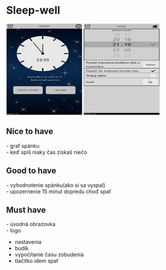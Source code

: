 <h1>Sleep-well</h1>
<img src="Capture.png" alt="obrazok apky" width="205" height="246">
<img src="Capturesss.png" alt="obrazok apky" width="205" height="246">
<h2>Nice to have</h2>
- graf spánku<br>
- keď spíš niaky čas získaš niečo
<h2>Good to have</h2>
- vyhodnotenie spánku(ako si sa vyspal)<br>
- upozernenie 15 minut dopredu choď spať
<h2>Must have</h2>
- úvodná obrazovka<br>
- logo<br>

- nastavenia<br>
- budík<br>
- vypočítanie času zobudenia<br>
- tlačítko idem spať
